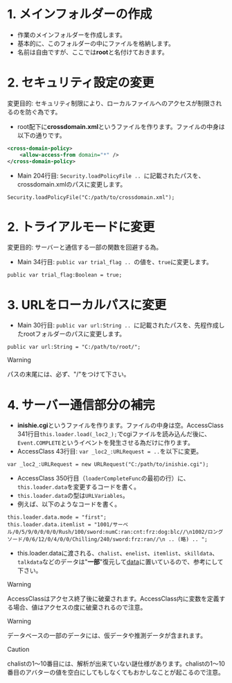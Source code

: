 # 1. メインフォルダーの作成
- 作業のメインフォルダーを作成します。
- 基本的に、このフォルダーの中にファイルを格納します。
- 名前は自由ですが、ここでは**root**と名付けておきます。

# 2. セキュリティ設定の変更
変更目的: セキュリティ制限により、ローカルファイルへのアクセスが制限されるのを防ぐ為です。

- root配下に**crossdomain.xml**というファイルを作ります。ファイルの中身は以下の通りです。
```xml
<cross-domain-policy>
    <allow-access-from domain="*" />
</cross-domain-policy>
```
- Main 204行目: ```Security.loadPolicyFile .. ```に記載されたパスを、crossdomain.xmlのパスに変更します。
```as3
Security.loadPolicyFile("C:/path/to/crossdomain.xml");
```

# 2. トライアルモードに変更
変更目的: サーバーと通信する一部の関数を回避する為。
- Main 34行目: ```public var trial_flag .. ```の値を、```true```に変更します。
```as3
public var trial_flag:Boolean = true;
```

# 3. URLをローカルパスに変更
- Main 30行目: ```public var url:String .. ```に記載されたパスを、先程作成したrootフォルダーのパスに変更します。
```as3
public var url:String = "C:/path/to/root/";
```
>[!WARNING]
>パスの末尾には、必ず、"/"をつけて下さい。


# 4. サーバー通信部分の補完

- **inishie.cgi**というファイルを作ります。ファイルの中身は空。AccessClass 341行目```this.loader.load(_loc2_);```でcgiファイルを読み込んだ後に、`Event.COMPLETE`というイベントを発生させる為だけに作ります。
- AccessClass 43行目: ```var _loc2_:URLRequest = ..```を以下に変更。
```as3
var _loc2_:URLRequest = new URLRequest("C:/path/to/inishie.cgi");
```

- AccessClass 350行目（```loaderCompleteFunc```の最初の行）に、```this.loader.data```を変更するコードを書く。
- ```this.loader.data```の型は```URLVariables```。
- 例えば、以下のようなコードを書く。
```as3
this.loader.data.mode = "first";
this.loader.data.itemlist = "1001/サーベル/0/5/9/0/0/0/0/Rush/100/sword:numC:ran:cnt:frz:dog:blc//\n1002/ロングソード/0/6/12/0/4/0/0/Chilling/240/sword:frz:ran//\n .. (略) .. ";
```
- this.loader.dataに渡される、```chalist```、```enelist```、```itemlist```、```skilldata```、```talkdata```などのデータは"**一部**"復元して[data](/data)に置いているので、参考にして下さい。

>[!WARNING]
>AccessClassはアクセス終了後に破棄されます。AccessClass内に変数を定義する場合、値はアクセスの度に破棄されるので注意。

>[!WARNING]
>データベースの一部のデータには、仮データや推測データが含まれます。

>[!CAUTION]
>chalistの1～10番目には、解析が出来ていない謎仕様があります。chalistの1～10番目のアバターの値を空白にしてもしなくてもおかしなことが起こるので注意。
